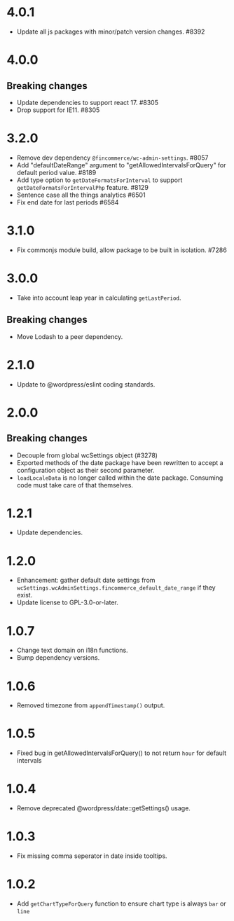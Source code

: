 # 4.0.1

-   Update all js packages with minor/patch version changes. #8392

# 4.0.0

## Breaking changes

-   Update dependencies to support react 17. #8305
-   Drop support for IE11. #8305

# 3.2.0

-   Remove dev dependency `@fincommerce/wc-admin-settings`. #8057
-   Add "defaultDateRange" argument to "getAllowedIntervalsForQuery" for default period value. #8189
-   Add type option to `getDateFormatsForInterval` to support `getDateFormatsForIntervalPhp` feature. #8129
-   Sentence case all the things analytics #6501
-   Fix end date for last periods #6584

# 3.1.0

-   Fix commonjs module build, allow package to be built in isolation. #7286

# 3.0.0

-   Take into account leap year in calculating `getLastPeriod`.

## Breaking changes

-   Move Lodash to a peer dependency.

# 2.1.0

-   Update to @wordpress/eslint coding standards.

# 2.0.0

## Breaking changes

-   Decouple from global wcSettings object (#3278)
-   Exported methods of the date package have been rewritten to accept a configuration object as their second parameter.
-   `loadLocaleData` is no longer called within the date package. Consuming code must take care of that themselves.

# 1.2.1

-   Update dependencies.

# 1.2.0

-   Enhancement: gather default date settings from `wcSettings.wcAdminSettings.fincommerce_default_date_range` if they exist.
-   Update license to GPL-3.0-or-later.

# 1.0.7

-   Change text domain on i18n functions.
-   Bump dependency versions.

# 1.0.6

-   Removed timezone from `appendTimestamp()` output.

# 1.0.5

-   Fixed bug in getAllowedIntervalsForQuery() to not return `hour` for default intervals

# 1.0.4

-   Remove deprecated @wordpress/date::getSettings() usage.

# 1.0.3

-   Fix missing comma seperator in date inside tooltips.

# 1.0.2

-   Add `getChartTypeForQuery` function to ensure chart type is always `bar` or `line`
